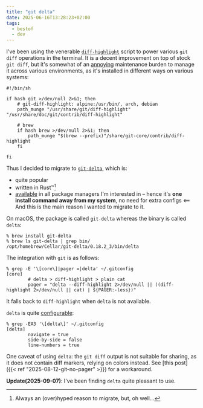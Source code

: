 ```yaml
---
title: "git delta"
date: 2025-06-16T13:28:23+02:00
tags:
  - bestof
  - dev
---
```


I've been using the venerable
[`diff-highlight`](https://github.com/git/git/tree/master/contrib/diff-highlight)
script to power various `git diff` operations in the terminal. It is a decent
improvement on top of stock `git diff`, but it's somewhat of an
[annoying](https://github.com/thiagowfx/.dotfiles/blob/94fa66d62260c7c5e133f50beef6181f098b3599/git/.profile.d/git.sh#L11)
maintenance burden to manage it across various environments, as it's installed
in different ways on various systems:

```shell
#!/bin/sh

if hash git >/dev/null 2>&1; then
	# git-diff-highlight: alpine:/usr/bin/, arch, debian
	path_munge "/usr/share/git/diff-highlight" "/usr/share/doc/git/contrib/diff-highlight"

	# brew
	if hash brew >/dev/null 2>&1; then
		path_munge "$(brew --prefix)"/share/git-core/contrib/diff-highlight
	fi

fi
```

Thus I decided to migrate to [`git-delta`](https://github.com/dandavison/delta),
which is:

- quite popular
- written in Rust™[^1]
- [available](https://repology.org/project/git-delta/versions) in all package
  managers I'm interested in – hence it's **one install command away from my
  system**, no need for extra configs <== And this is the main reason I wanted
  to migrate to it.

On macOS, the package is called `git-delta` whereas the binary is called
`delta`:

```shell
% brew install git-delta
% brew ls git-delta | grep bin/
/opt/homebrew/Cellar/git-delta/0.18.2_3/bin/delta
```

The integration with `git` is as follows:

```shell
% grep -E '\[core\]|pager =|delta' ~/.gitconfig
[core]
        # delta > diff-highlight > plain cat
        pager = "delta --diff-highlight 2>/dev/null || ((diff-highlight 2>/dev/null || cat) | ${PAGER:-less})"
```

It falls back to `diff-highlight` when `delta` is not available.

`delta` is quite
[configurable](https://dandavison.github.io/delta/configuration.html):

```shell
% grep -EA3 '\[delta\]' ~/.gitconfig
[delta]
        navigate = true
        side-by-side = false
        line-numbers = true
```

One caveat of using `delta`: the `git diff` output is not suitable for sharing,
as it does not contain diff markers, relying on colors instead.
See [this post]({{< ref "2025-08-12-git-no-pager" >}}) for a workaround.

**Update(2025-09-07)**: I've been finding `delta` quite pleasant to use.

[^1]: Always an (over)hyped reason to migrate, but, oh well...
